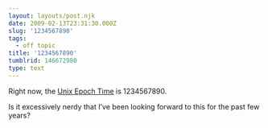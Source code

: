 ```yaml
---
layout: layouts/post.njk
date: 2009-02-13T23:31:30.000Z
slug: '1234567890'
tags:
  - off topic
title: '1234567890'
tumblrid: 146672980
type: text
---
```

<p>Right now, the <a href="http://en.wikipedia.org/wiki/Unix_time">Unix Epoch Time</a> is 1234567890.</p>

<p>Is it excessively nerdy that I&rsquo;ve been looking forward to this for the past few years?</p>
